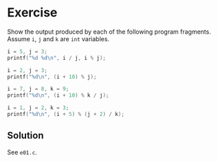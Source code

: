 # Exercise

Show the output produced by each of the following program fragments. Assume
`i`, `j` and `k` are `int` variables.

```c
i = 5, j = 3;
printf("%d %d\n", i / j, i % j);
```

```c
i = 2, j = 3;
printf("%d\n", (i + 10) % j);
```

```c
i = 7, j = 8, k = 9;
printf("%d\n", (i + 10) % k / j);
```

```c
i = 1, j = 2, k = 3;
printf("%d\n", (i + 5) % (j + 2) / k);
```

## Solution

See `e01.c`.